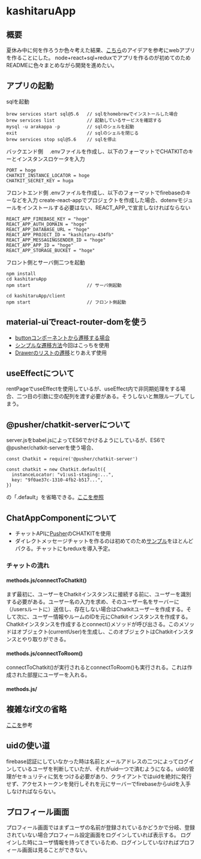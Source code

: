 # kashitaruApp
## 概要
夏休み中に何を作ろうか色々考えた結果、[こちら](https://kougusharing.storeinfo.jp/)のアイデアを参考にwebアプリを作ることにした。
node+react+sql+reduxでアプリを作るのが初めてのためREADMEに色々まとめながら開発を進めたい。
## アプリの起動
sqlを起動

```
brew services start sql@5.6   // sqlをhomebrewでインストールした場合
brew services list            // 起動しているサービスを確認する
mysql -u arakappa -p          // sqlのシェルを起動
exit                          // sqlのシェルを閉じる
brew services stop sql@5.6    // sqlを停止
```

バックエンド側　
.envファイルを作成し、以下のフォーマットでCHATKITのキーとインスタンスロケータを入力

```
PORT = hoge
CHATKIT_INSTANCE_LOCATOR = hoge
CHATKIT_SECRET_KEY = huga
```

フロントエンド側
.envファイルを作成し、以下のフォーマットでfirebaseのキーなどを入力
create-react-appでプロジェクトを作成した場合、dotenvモジュールをインストールする必要はない、REACT_APP_で宣言しなければならない

```
REACT_APP_FIREBASE_KEY = "hoge"
REACT_APP_AUTH_DOMAIN = "hoge"
REACT_APP_DATABASE_URL = "hoge"
REACT_APP_PROJECT_ID = "kashitaru-434fb"
REACT_APP_MESSAGINGSENDER_ID = "hoge"
REACT_APP_APP_ID = "hoge"
REACT_APP_STORAGE_BUCKET = "hoge"
```

フロント側とサーバ側二つを起動

```
npm install
cd kashitaruApp
npm start                     // サーバ側起動

cd kashitaruApp/client
npm start                     // フロント側起動
```

## material-uiでreact-router-domを使う
- [buttonコンポーネントから遷移する場合](https://material-ui.com/components/buttons/#third-party-routing-library)
- [シンプルな遷移方法](https://material-ui.com/components/links/#third-party-routing-library)今回はこっちを使用
- [Drawerのリストの遷移](https://material-ui.com/guides/composition/#component-property)とりあえず使用

## useEffectについて
rentPageでuseEffectを使用しているが、useEffect内で非同期処理をする場合、二つ目の引数に空の配列を渡す必要がある。そうしないと無限ループしてしまう。

## @pusher/chatkit-serverについて
server.jsをbabel.jsによってES6でかけるようにしているが、ES6で@pusher/chatkit-serverを使う場合、

```
const Chatkit = require('@pusher/chatkit-server')

const chatkit = new Chatkit.default({
  instanceLocator: "v1:us1-staging:...",
  key: "9f0ae37c-1310-4fb2-b517...",
})
```

の「.default」を省略できる。[ここを参照](https://github.com/pusher/chatkit-server-node/issues/12)

## ChatAppComponentについて
- チャットAPIに[Pusher](https://pusher.com/)のCHATKITを使用
- ダイレクトメッセージチャットを作るのは初めてのため[サンプル](https://pusher.com/tutorials/react-direct-messaging)をほとんどパクる。チャットにもreduxを導入予定。
### チャットの流れ
#### methods.js/connectToChatkit()
まず最初に、ユーザーをChatkitインスタンスに接続する前に、ユーザーを識別する必要がある。ユーザー名の入力を求め、そのユーザー名をサーバーに（/usersルートに）送信し、存在しない場合はChatkitユーザーを作成する。そして次に、ユーザー情報やルームのIDを元にChatkitインスタンスを作成する。Chatkitインスタンスを作成するとconnect()メソッドが呼び出さる。このメソッドはオブジェクト(currentUser)を生成し、このオブジェクトはChatkitインスタンスとやり取りができる。
#### methods.js/connectToRoom()
connectToChatkit()が実行されるとconnectToRoom()も実行される。これは作成された部屋にユーザーを入れる。
#### methods.js/


## 複雑なif文の省略
[ここを](https://qiita.com/Slowh/items/5a95943824802221f2da)参考

## uidの使い道
firebase認証にしていなかった時は名前とメールアドレスの二つによってログインしているユーザを判断していたが、それがuid一つで済むようになる。uidの管理がセキュリティに気をつける必要があり、クライアントではuidを絶対に発行せず、アクセストークンを発行しそれを元にサーバーでfirebaseからuidを入手しなければならない。

## プロフィール画面
プロフィール画面ではまずユーザの名前が登録されているかどうかで分岐、登録されていない場合プロフィール設定画面をログインしていれば表示する。
ログインした時にユーザ情報を持ってきているため、ログインしていなければプロフィール画面は見ることができない。